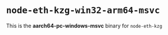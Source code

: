 # `node-eth-kzg-win32-arm64-msvc`

This is the **aarch64-pc-windows-msvc** binary for `node-eth-kzg`
